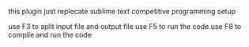 this plugin just replecate sublime text competitive programming setup

use F3 to split input file and output file
use F5 to run the code
use F8 to compile and run the code
